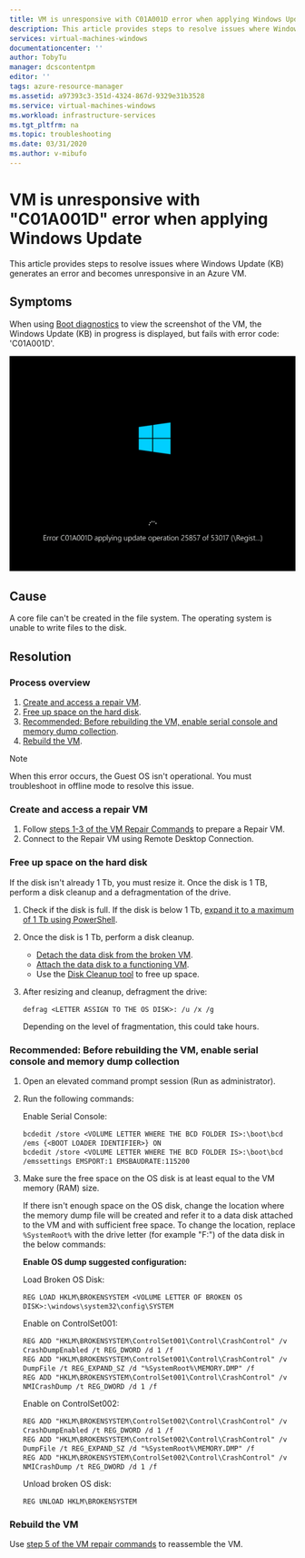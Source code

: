 ```yaml
---
title: VM is unresponsive with C01A001D error when applying Windows Update
description: This article provides steps to resolve issues where Windows update generates an error and becomes unresponsive in an Azure VM.
services: virtual-machines-windows
documentationcenter: ''
author: TobyTu
manager: dcscontentpm
editor: ''
tags: azure-resource-manager
ms.assetid: a97393c3-351d-4324-867d-9329e31b3528
ms.service: virtual-machines-windows
ms.workload: infrastructure-services
ms.tgt_pltfrm: na
ms.topic: troubleshooting
ms.date: 03/31/2020
ms.author: v-mibufo
---
```


# VM is unresponsive with "C01A001D" error when applying Windows Update

This article provides steps to resolve issues where Windows Update (KB) generates an error and becomes unresponsive in an Azure VM.

## Symptoms

When using [Boot diagnostics](https://docs.microsoft.com/azure/virtual-machines/troubleshooting/boot-diagnostics) to view the screenshot of the VM, the Windows Update (KB) in progress is displayed, but fails with error code: 'C01A001D'.

![unresponsive Windows Update](./media/unresponsive-vm-apply-windows-update/unresponsive-windows-update.png)

## Cause

A core file can't be created in the file system. The operating system is unable to write files to the disk.

## Resolution

### Process overview

1. [Create and access a repair VM](#create-and-access-a-repair-vm).
2. [Free up space on the hard disk](#free-up-space-on-the-hard-disk).
3. [Recommended: Before rebuilding the VM, enable serial console and memory dump collection](#recommended-before-rebuilding-the-vm-enable-serial-console-and-memory-dump-collection).
4. [Rebuild the VM](#rebuild-the-vm).

> [!NOTE]
> When this error occurs, the Guest OS isn't operational. You must troubleshoot in offline mode to resolve this issue.

### Create and access a repair VM

1. Follow [steps 1-3 of the VM Repair Commands](https://docs.microsoft.com/azure/virtual-machines/troubleshooting/repair-windows-vm-using-azure-virtual-machine-repair-commands) to prepare a Repair VM.
2. Connect to the Repair VM using Remote Desktop Connection.

### Free up space on the hard disk

If the disk isn't already 1 Tb, you must resize it. Once the disk is 1 TB, perform a disk cleanup and a defragmentation of the drive.

1. Check if the disk is full. If the disk is below 1 Tb, [expand it to a maximum of 1 Tb using PowerShell](https://docs.microsoft.com/azure/virtual-machines/windows/expand-os-disk?toc=%2Fazure%2Fvirtual-machines%2Fwindows%2Ftoc.json).
2. Once the disk is 1 Tb, perform a disk cleanup.
    - [Detach the data disk from the broken VM](https://docs.microsoft.com/azure/virtual-machines/windows/detach-disk).
    - [Attach the data disk to a functioning VM](https://docs.microsoft.com/azure/virtual-machines/windows/attach-disk-ps#attach-an-existing-data-disk-to-a-vm).
    - Use the [Disk Cleanup tool](https://support.microsoft.com/help/4026616/windows-10-disk-cleanup) to free up space.
3. After resizing and cleanup, defragment the drive:

    ```
    defrag <LETTER ASSIGN TO THE OS DISK>: /u /x /g
    ```
    Depending on the level of fragmentation, this could take hours.

### Recommended: Before rebuilding the VM, enable serial console and memory dump collection

1. Open an elevated command prompt session (Run as administrator).
2. Run the following commands:

    Enable Serial Console:

    ```
    bcdedit /store <VOLUME LETTER WHERE THE BCD FOLDER IS>:\boot\bcd /ems {<BOOT LOADER IDENTIFIER>} ON
    bcdedit /store <VOLUME LETTER WHERE THE BCD FOLDER IS>:\boot\bcd /emssettings EMSPORT:1 EMSBAUDRATE:115200
    ```
3. Make sure the free space on the OS disk is at least equal to the VM memory (RAM) size.

    If there isn't enough space on the OS disk, change the location where the memory dump file will be created and refer it to a data disk attached to the VM and with sufficient free space. To change the location, replace `%SystemRoot%` with the drive letter (for example "F:") of the data disk in the below commands:

    **Enable OS dump suggested configuration:**

    Load Broken OS Disk:

    ```
    REG LOAD HKLM\BROKENSYSTEM <VOLUME LETTER OF BROKEN OS DISK>:\windows\system32\config\SYSTEM
    ```

    Enable on ControlSet001:

    ```
    REG ADD "HKLM\BROKENSYSTEM\ControlSet001\Control\CrashControl" /v CrashDumpEnabled /t REG_DWORD /d 1 /f
    REG ADD "HKLM\BROKENSYSTEM\ControlSet001\Control\CrashControl" /v DumpFile /t REG_EXPAND_SZ /d "%SystemRoot%\MEMORY.DMP" /f
    REG ADD "HKLM\BROKENSYSTEM\ControlSet001\Control\CrashControl" /v NMICrashDump /t REG_DWORD /d 1 /f
    ```

    Enable on ControlSet002:

    ```
    REG ADD "HKLM\BROKENSYSTEM\ControlSet002\Control\CrashControl" /v CrashDumpEnabled /t REG_DWORD /d 1 /f 
    REG ADD "HKLM\BROKENSYSTEM\ControlSet002\Control\CrashControl" /v DumpFile /t REG_EXPAND_SZ /d "%SystemRoot%\MEMORY.DMP" /f
    REG ADD "HKLM\BROKENSYSTEM\ControlSet002\Control\CrashControl" /v NMICrashDump /t REG_DWORD /d 1 /f
    ```

    Unload broken OS disk:

    ```
    REG UNLOAD HKLM\BROKENSYSTEM
    ```

### Rebuild the VM

Use [step 5 of the VM repair commands](https://docs.microsoft.com/azure/virtual-machines/troubleshooting/repair-windows-vm-using-azure-virtual-machine-repair-commands#repair-process-example) to reassemble the VM.
